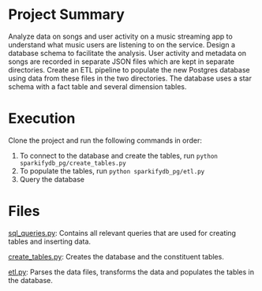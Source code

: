 # Project Summary

Analyze data on songs and user activity on a music streaming app to understand what music users are listening to on the service. Design a database schema to facilitate the analysis. User activity and metadata on songs are recorded in separate JSON files which are kept in separate directories. Create an ETL pipeline to populate the new Postgres database using data from these files in the two directories. The database uses a star schema with a fact table and several dimension tables.

# Execution
Clone the project and run the following commands in order:

1. To connect to the database and create the tables, run `python sparkifydb_pg/create_tables.py`
2. To populate the tables, run `python sparkifydb_pg/etl.py`
3. Query the database

# Files

[sql_queries.py](https://github.com/sunnykan/sparkifydb_pg/blob/main/sparkifydb_pg/sql_queries.py): Contains all relevant queries that are used for creating tables and inserting data. 

[create_tables.py](https://github.com/sunnykan/sparkifydb_pg/blob/main/sparkifydb_pg/create_tables.py): Creates the database and the constituent tables.

[etl.py](https://github.com/sunnykan/sparkifydb_pg/blob/main/sparkifydb_pg/etl.py): Parses the data files, transforms the data and populates the tables in the database.
